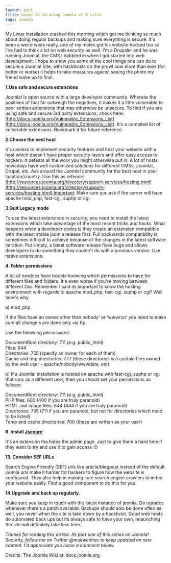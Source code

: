 ```yaml
---
layout: post
title: Guide to securing Joomla v1.5 sites
tags: Joomla
---
```


My Linux installation crashed this morning which got me thinking so much about doing regular backups and making sure everything is secure. It's been a weird week really, one of my mates got his website hacked too so I've had to think a lot on web security as well. I'm a Drupaler and he was running Joomla!, the CMS I dabbled in when I got started into web development. I hope to show you some of the cool things one can do to secure a Joomla! Site, with hacktivists on the prowl now more than ever (for better or worse) it helps to take measures against seeing the photo my friend woke up to find .
<!--more-->
**1.Use safe and secure extensions**

Joomla! Is open source with a large developer community. Whereas the positives of that far outweigh the negatives, it makes it a little vulnerable to poor written extensions that may otherwise be unsecure. To find if you are using safe and secure 3rd party extensions, check here:[http://docs.joomla.org/Vulnerable_Extensions_List](http://docs.joomla.org/Vulnerable_Extensions_List). It's a compiled list of vulnerable extensions. Bookmark it for future reference.

**2.Choose the best host**

It's useless to implement security features and host your website with a host which doesn't have proper security layers and offer easy access to hackers. It defeats all the work you might otherwise put in. A lot of hosts nowadays have well customized solutions for different CMSs, Joomla!, Drupal, etc. Ask around the Joomla! community for the best host in your location/country. Use this as refence:[http://resources.joomla.org/directory/support-services/hosting.html](http://resources.joomla.org/directory/support-services/hosting.html) Important: Make sure you ask if the server will have apache mod_php, fast-cgi, suphp or cgi.

**3.Quit Legacy mode**

To use the latest extensions in security, you need to install the latest extensions which take advantage of the most recent tricks and hacks. What happens when a developer codes is they create an extension compatible with the latest stable joomla release first. Full backwards compatibility is sometimes difficult to achieve because of the changes in the latest software iteration. Put simply, a latest software release fixes bugs and allows developers to do something they couldn't do with a previous version. Use native extensions.

**4. Folder permissions**

A lot of newbies have trouble knowing which permissions to have for different files and folders. It's even worse if you're moving between different Oss. Remember I said its important to know the hosting environment with regards to apache mod_php, fast-cgi, suphp or cgi? Well here's why:

a) mod_php

If the files have an owner other than nobody' or 'wwwrun' you need to make sure all change s are done only via ftp.

Use the following permissions:

DocumentRoot directory: 711 (e.g. public_html)  
Files: 644  
Directories: 755 (specify an owner for each of them)  
Cache and tmp directories: 777 (these directories will contain files owned by the web user - apache/nobody/wwwdata, etc)

b) If a Joomla! installation is hosted on apache with fast-cgi, suphp or cgi that runs as a different user, then you should set your permissions as follows:

DocumentRoot directory: 711 (e.g. public_html)  
PHP files: 600 (400 if you are truly paranoid)  
HTML and image files: 644 (444 if you are truly paranoid)  
Directories: 755 (711 if you are paranoid, but not for directories which need to be listed)  
Temp and cache directories: 700 (these are written as your user)

**6. Install [Jsecure](http://extensions.joomla.org/extensions/access-a-security/site-security/login-protection/12254)**

It's an extension tha hides the admin page. Just to give them a hard time if they want to try and use it to gain access :D

**13. Consider SEF URLs**

Search Engine Friendly (SEF) urls like article/blogpost instead of the default joomla urls make it harder for hackers to figure how the website is configured. They also help in making sure search engine crawlers to index your website easily. Find a good component to do this for you.

**14.Upgrade and back up regularly.**

Make sure you keep in touch with the latest instance of joomla. Do ugrades whenever there's a patch available. Backups should also be done often as well, you never when the site is take down by a hacktivist. Good web hosts do automated back ups but its always safe to have your own, relaunching the site will definitely take less time.

_Thanks for reading this article. Its part one of this series on Joomla! Security, follow me on Twitter @mukwenhac to keep updated on new content. I'd appreciate you leave a comment below._

Credits: The Joomla Wiki at: docs.joomla.org
